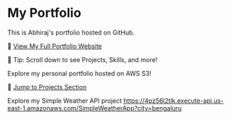 # My Portfolio
This is Abhiraj's portfolio hosted on GitHub.


🚀 [View My Full Portfolio Website](http://abhiraj-portfolio-site.s3-website-us-east-1.amazonaws.com/)

🧠 Tip: Scroll down to see Projects, Skills, and more!




Explore my personal portfolio hosted on AWS S3!

🚀 [Jump to Projects Section](http://abhiraj-portfolio-site.s3-website-us-east-1.amazonaws.com/#projects)




Explore my Simple Weather API project 
https://4pz56l2tlk.execute-api.us-east-1.amazonaws.com/SimpleWeatherApp?city=bengaluru


